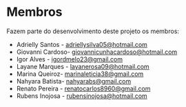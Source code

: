 # Membros

Fazem parte do desenvolvimento deste projeto os membros:

* Adrielly  Santos - <adriellysilva05@hotmail.com>
* Giovanni Cardoso- <giovannicunhacardoso@hotmail.com>
* Igor Alves - <igordmelo23@gmail.com>
* Layane Marques - <layanerosa09@hotmail.com>
* Marina Queiroz- <marinaleticia38@gmail.com>
* Nahyara Batista- <nahyarabs@gmail.com>
* Renato Pereira - <renatocarlos8960@gmail.com>
* Rubens Inojosa - <rubensinojosa@hotmail.com>
